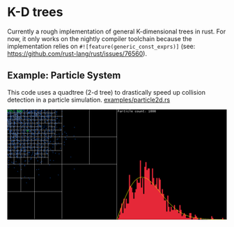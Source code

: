 # K-D trees

Currently a rough implementation of general K-dimensional trees in rust.
For now, it only works on the nightly compiler toolchain because the implementation relies on
`#![feature(generic_const_exprs)]` (see: https://github.com/rust-lang/rust/issues/76560).

## Example: Particle System
This code uses a quadtree (2-d tree) to drastically speed up collision detection in a particle simulation.
[examples/particle2d.rs](https://github.com/edddddee/kdtrees/blob/master/examples/particles2d.rs)

<img src=https://github.com/edddddee/kdtrees/blob/master/examples/particles2d.png width=1080>
